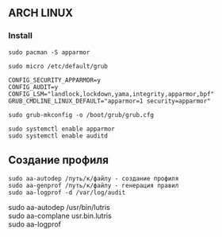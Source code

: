 ## ARCH LINUX
### Install
```
sudo pacman -S apparmor
```
  
```
sudo micro /etc/default/grub
  
CONFIG_SECURITY_APPARMOR=y
CONFIG_AUDIT=y
CONFIG_LSM="landlock,lockdown,yama,integrity,apparmor,bpf"
GRUB_CMDLINE_LINUX_DEFAULT="apparmor=1 security=apparmor"
  
sudo grub-mkconfig -o /boot/grub/grub.cfg
  
sudo systemctl enable apparmor  
sudo systemctl enable auditd  
```
  
## Создание профиля
```
sudo aa-autodep /путь/к/файлу - создание профиля
sudo aa-genprof /путь/к/файлу - генерация правил
sudo aa-logprof -d /var/log/audit
```
sudo aa-autodep /usr/bin/lutris  
sudo aa-complane usr.bin.lutris  
sudo aa-logprof  